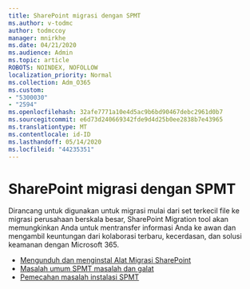 ```yaml
---
title: SharePoint migrasi dengan SPMT
ms.author: v-todmc
author: todmccoy
manager: mnirkhe
ms.date: 04/21/2020
ms.audience: Admin
ms.topic: article
ROBOTS: NOINDEX, NOFOLLOW
localization_priority: Normal
ms.collection: Adm_O365
ms.custom:
- "5300030"
- "2594"
ms.openlocfilehash: 32afe7771a10e4d5ac9b6bd90467debc2961d0b7
ms.sourcegitcommit: e6d73d240669342fde9d4d25b0ee2838b7e43965
ms.translationtype: MT
ms.contentlocale: id-ID
ms.lasthandoff: 05/14/2020
ms.locfileid: "44235351"
---
```

# <a name="sharepoint-migration-with-spmt"></a>SharePoint migrasi dengan SPMT

Dirancang untuk digunakan untuk migrasi mulai dari set terkecil file ke migrasi perusahaan berskala besar, SharePoint Migration tool akan memungkinkan Anda untuk mentransfer informasi Anda ke awan dan mengambil keuntungan dari kolaborasi terbaru, kecerdasan, dan solusi keamanan dengan Microsoft 365.

- [Mengunduh dan menginstal Alat Migrasi SharePoint](https://docs.microsoft.com/sharepointmigration/introducing-the-sharepoint-migration-tool)
- [Masalah umum SPMT masalah dan galat](https://docs.microsoft.com/sharepointmigration/troubleshooting-common-spmt-issues)
- [Pemecahan masalah instalasi SPMT](https://docs.microsoft.com/sharepointmigration/spmt-install-issues#troubleshooting-spmt-installation-issues)
